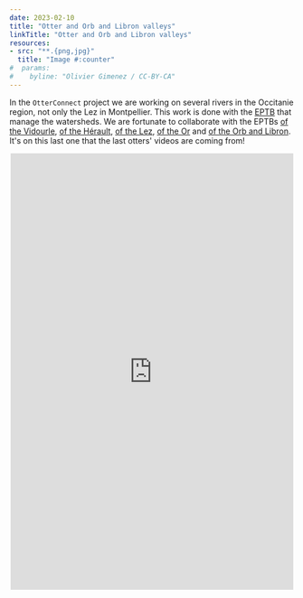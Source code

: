 ```yaml
---
date: 2023-02-10
title: "Otter and Orb and Libron valleys"
linkTitle: "Otter and Orb and Libron valleys"
resources:
- src: "**.{png,jpg}"
  title: "Image #:counter"
#  params:
#    byline: "Olivier Gimenez / CC-BY-CA"
---
```


In the `OtterConnect` project we are working on several rivers in the Occitanie region, not only the Lez in Montpellier. This work is done with the [EPTB](https://bassinversant.org/les-eptb/quest-ce-que-les-eptb/) that manage the watersheds. We are fortunate to collaborate with the EPTBs [of the Vidourle](https://www.vidourle.org/), [of the Hérault](https://fleuve-herault.fr/), [of the Lez](https://eptb-lez.fr/), [of the Or](https://www.etang-de-l-or.com/) and [of the Orb and Libron](https://www.vallees-orb-libron.fr/). It's on this last one that the last otters' videos are coming from! 

<p align="center">
<iframe src="https://www.facebook.com/plugins/post.php?href=https%3A%2F%2Fwww.facebook.com%2FSMVOL34%2Fposts%2Fpfbid032J91UPSvnNr4RQXURkKPDxZLKvais9FfwHz5eqbQzxUwJhU8yXaFBGThjDFkjd6kl&show_text=true&width=500" width="500" height="773" style="border:none;overflow:hidden" scrolling="no" frameborder="0" allowfullscreen="true" allow="autoplay; clipboard-write; encrypted-media; picture-in-picture; web-share"></iframe>
</p>



